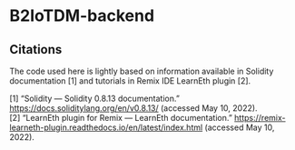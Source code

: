 # B2IoTDM-backend
## Citations
The code used here is lightly based on information available in Solidity documentation [1] and tutorials in Remix IDE LearnEth plugin [2].

[1]	“Solidity — Solidity 0.8.13 documentation.” https://docs.soliditylang.org/en/v0.8.13/ (accessed May 10, 2022).  
[2]	“LearnEth plugin for Remix — LearnEth documentation.” https://remix-learneth-plugin.readthedocs.io/en/latest/index.html (accessed May 10, 2022).
